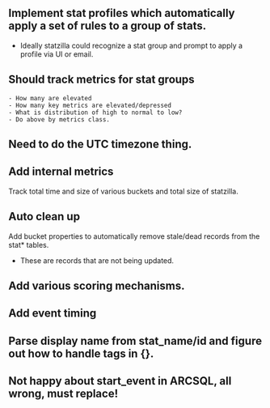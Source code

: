 
## Implement stat profiles which automatically apply a set of rules to a group of stats.
   - Ideally statzilla could recognize a stat group and prompt to apply a profile via UI or email.

## Should track metrics for stat groups
	- How many are elevated
	- How many key metrics are elevated/depressed
	- What is distribution of high to normal to low?
	- Do above by metrics class.

## Need to do the UTC timezone thing.

## Add internal metrics

Track total time and size of various buckets and total size of statzilla.

## Auto clean up

Add bucket properties to automatically remove stale/dead records from the stat* tables.
- These are records that are not being updated.

## Add various scoring mechanisms.

## Add event timing

## Parse display name from stat_name/id and figure out how to handle tags in {}.

## Not happy about start_event in ARCSQL, all wrong, must replace!



